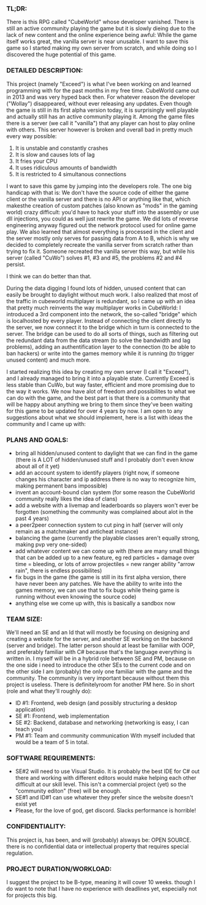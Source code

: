 ### TL;DR:
There is this RPG called "CubeWorld" whose developer vanished. There is still an active community playing the game but it is slowly dieing due to the lack of new content and the online experience being awful: While the game itself works great, the vanilla server is near unusable. I want to save this game so I started making my own server from scratch, and while doing so I discovered the huge potential of this game.

### DETAILED DESCRIPTION:
This project (namely "Exceed") is what I've been working on and learned programming with for the past months in my free time. 
CubeWorld came out in 2013 and was very hyped back then. For whatever reason the developer ("Wollay") disappeared, without ever releasing any updates. Even though the game is still in its first alpha version today, it is surprisingly well playable and actually still has an active community playing it. Among the game files there is a server (we call it "vanilla") that any player can host to play online with others. This server however is broken and overall bad in pretty much every way possible:
1. It is unstable and constantly crashes
2. It is slow and causes lots of lag
3. It fries your CPU
4. It uses ridiculous amounts of bandwidth
5. It is restricted to 4 simultanous connections

I want to save this game by jumping into the developers role. The one big handicap with that is: We don't have the source code of either the game client or the vanilla server and there is no API or anything like that, which makesthe creation of custom patches (also known as "mods" in the gaming world) crazy difficult: you'd have to hack your stuff into the assembly or use dll injections, you could as well just rewrite the game. We did lots of reverse engineering anyway figured out the network protocol used for online game play. We also learned that almost everything is processed in the client and the server mostly only serves for passing data from A to B, which is why we decided to completely recreate the vanilla server from scratch rather than trying to fix it. Someone recreated the vanilla server this way, but while his server (called "CuWo") solves #1, #3 and #5, the problems #2 and #4 persist.

I think we can do better than that.

During the data digging I found lots of hidden, unused content that can easily be brought to daylight without much work. I also realized that most of the traffic in cubeworld multiplayer is redundant, so I came up with an idea that pretty much reinvents the way multiplayer works in CubeWorld: I introduced a 3rd component into the network, the so-called "bridge" which is localhosted by every player. Instead of connecting the client directly to the server, we now connect it to the bridge which in turn is connected to the server. The bridge can be used to do all sorts of things, such as filtering out the redundant data from the data stream (to solve the bandwidth and lag problems), adding an authentification layer to the connection (to be able to ban hackers) or write into the games memory while it is running (to trigger unused content) and much more.

I started realizing this idea by creating my own server (I call it "Exceed"), and I already managed to bring it into a playable state. Currently Exceed is less stable than CuWo, but way faster, efficient and more promising due to the way it works. We now have alot of freedom and possibilites to what we can do with the game, and the best part is that there is a community that will be happy about anything we bring to them since they've been waiting for this game to be updated for over 4 years by now. I am open to any suggestions about what we should implement, here is a list with ideas the community and I came up with:

### PLANS AND GOALS:
- bring all hidden/unused content to daylight that we can find in the game (there is A LOT of hidden/unused stuff and I probably don't even know about all of it yet)
- add an account system to identify players (right now, if someone changes his character and ip address there is no way to recognize him, making permanent bans impossible)
- invent an account-bound clan system (for some reason the CubeWorld community really likes the idea of clans) 
- add a website with a livemap and leaderboards so players won't ever be forgotten (something the community was complained about alot in the past 4 years)
- a peer2peer connection system to cut ping in half (server will only remain as a matchmaker and anticheat instance)
- balancing the game (currently the playable classes aren't equally strong, making pvp very one-sided)
- add whatever content we can come up with (there are many small things that can be added up to a new feature, eg red particles + damage over time = bleeding, or lots of arrow projectiles = new ranger ability "arrow rain", there is endless possibilites)
- fix bugs in the game (the game is still in its first alpha version, there have never been any patches. We have the ability to write into the games memory, we can use that to fix bugs while theing game is running without even knowing the source code)
- anything else we come up with, this is basically a sandbox now

### TEAM SIZE:
We'll need an SE and an Id that will mostly be focusing on designing and creating a website for the server, and another SE working on the backend (server and bridge). The latter person should at least be familiar with OOP, and preferably familiar with C# because that's the language everything is written in. I myself will be in a hybrid role between SE and PM, because on the one side i need to introduce the other SEs to the current code and on the other side I am (probably) the only one familiar with the game and the community. The community is very important because without them this project is useless. There is definitelyroom for another PM here.
So in short (role and what they'll roughly do):
- ID #1: Frontend, web design (and possibly structuring a desktop application)
- SE #1: Frontend, web implementation
- SE #2: Backend, database and networking (networking is easy, I can teach you) 
- PM #1: Team and community communication
With myself included that would be a team of 5 in total.

### SOFTWARE REQUIREMENTS:
- SE#2 will need to use Visual Studio. It is probably the best IDE for C# out there and working with different editors would make helping each other difficult at our skill level. This isn't a commercial project (yet) so the "community editon" (free) will be enough.
- SE#1 and ID#1 can use whatever they prefer since the website doesn't exist yet
- Please, for the love of god, get discord. Slacks performance is horrible!

### CONFIDENTIALITY:
This project is, has been, and will (probably) alsways be: OPEN SOURCE. there is no confidential data or intellectual property that requires special regulation.

### PROJECT DURATION/WORKLOAD:
I suggest the project to be B-type, meaning it will cover 10 weeks. though I do want to note that I have no experience with deadlines yet, especially not for projects this big.
